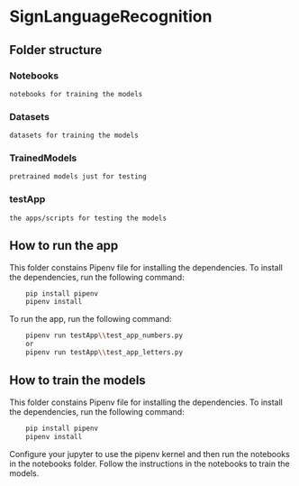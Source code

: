 # SignLanguageRecognition

## Folder structure

### Notebooks

    notebooks for training the models

### Datasets

    datasets for training the models

### TrainedModels

    pretrained models just for testing

### testApp

    the apps/scripts for testing the models


## How to run the app

This folder constains Pipenv file for installing the dependencies. To install the dependencies, run the following command:

```bash
    pip install pipenv
    pipenv install
```

To run the app, run the following command:

```bash
    pipenv run testApp\\test_app_numbers.py
    or
    pipenv run testApp\\test_app_letters.py
```

## How to train the models

This folder constains Pipenv file for installing the dependencies. To install the dependencies, run the following command:

```bash
    pip install pipenv
    pipenv install
```

Configure your jupyter to use the pipenv kernel and then run the notebooks in the notebooks folder. Follow the instructions in the notebooks to train the models.